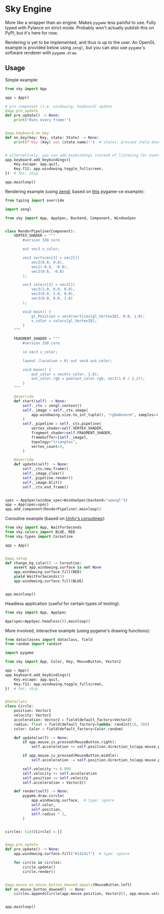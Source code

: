 # Sky Engine

More like a wrapper than an engine. Makes `pygame` less painful to use. Fully typed with Pylance on strict mode. Probably won't actually publish this on PyPI, but it's here for now.

Rendering is yet to be implemented, and thus is up to the user. An OpenGL example is provided below using `zengl`, but you can also use `pygame`'s software renderer with `pygame.draw`.

## Usage

Simple example:

```python
from sky import App

app = App()

# pre component (i.e. windowing, keyboard) update
@app.pre_update
def pre_update() -> None:
    print("Runs every frame!")


@app.keyboard.on_key
def on_key(key: Key, state: State) -> None:
    print(f"Key {key} was {state.name}!")  # states: pressed (held down for more than one frame), downed (just pressed), released (just released)


# alternatively, you can add keybindings instead of listening for events
app.keyboard.add_keybindings({
    Key.escape: app.quit,
    Key.f11: app.windowing.toggle_fullscreen,
})  # fmt: skip

app.mainloop()
```

Rendering example (using [zengl](https://github.com/szabolcsdombi/zengl), based on [this](https://github.com/bilhox/pygame-ce/blob/main/examples/window_opengl.py) pygame-ce example):

```py
from typing import override

import zengl

from sky import App, AppSpec, Backend, Component, WindowSpec


class RenderPipeline(Component):
    VERTEX_SHADER = """
        #version 330 core

        out vec3 v_color;

        vec2 vertices[3] = vec2[](
            vec2(0.0, 0.8),
            vec2(-0.6, -0.8),
            vec2(0.6, -0.8)
        );

        vec3 colors[3] = vec3[](
            vec3(1.0, 0.0, 0.0),
            vec3(0.0, 1.0, 0.0),
            vec3(0.0, 0.0, 1.0)
        );

        void main() {
            gl_Position = vec4(vertices[gl_VertexID], 0.0, 1.0);
            v_color = colors[gl_VertexID];
        }
    """

    FRAGMENT_SHADER = """
        #version 330 core

        in vec3 v_color;

        layout (location = 0) out vec4 out_color;

        void main() {
            out_color = vec4(v_color, 1.0);
            out_color.rgb = pow(out_color.rgb, vec3(1.0 / 2.2));
        }
    """

    @override
    def start(self) -> None:
        self._ctx = zengl.context()
        self._image = self._ctx.image(
            app.windowing.size.to_int_tuple(), "rgba8unorm", samples=4
        )
        self._pipeline = self._ctx.pipeline(
            vertex_shader=self.VERTEX_SHADER,
            fragment_shader=self.FRAGMENT_SHADER,
            framebuffer=[self._image],
            topology="triangles",
            vertex_count=3,
        )

    @override
    def update(self) -> None:
        self._ctx.new_frame()
        self._image.clear()
        self._pipeline.render()
        self._image.blit()
        self._ctx.end_frame()


spec = AppSpec(window_spec=WindowSpec(backend="opengl"))
app = App(spec=spec)
app.add_component(RenderPipeline).mainloop()
```

Coroutine example (based on [Unity's coroutines](https://docs.unity3d.com/6000.2/Documentation/Manual/Coroutines.html)):

```python
from sky import App, WaitForSeconds
from sky.colors import BLUE, RED
from sky.types import Coroutine

app = App()


@app.setup
def change_bg_color() -> Coroutine:
    assert app.windowing.surface is not None
    app.windowing.surface.fill(RED)
    yield WaitForSeconds(3)
    app.windowing.surface.fill(BLUE)


app.mainloop()
```

Headless application (useful for certain types of testing):

```python
from sky import App, AppSpec

App(spec=AppSpec.headless()).mainloop()
```

More involved, interactive example (using pygame's drawing functions):

```py
from dataclasses import dataclass, field
from random import randint

import pygame

from sky import App, Color, Key, MouseButton, Vector2

app = App()
app.keyboard.add_keybindings({
    Key.escape: app.quit,
    Key.f11: app.windowing.toggle_fullscreen,
})  # fmt: skip


@dataclass
class Circle:
    position: Vector2
    velocity: Vector2
    acceleration: Vector2 = field(default_factory=Vector2)
    radius: float = field(default_factory=lambda: randint(10, 20))
    color: Color = field(default_factory=Color.random)

    def update(self) -> None:
        if app.mouse.is_pressed(MouseButton.right):
            self.acceleration += self.position.direction_to(app.mouse.position)

        if app.mouse.is_pressed(MouseButton.middle):
            self.acceleration -= self.position.direction_to(app.mouse.position) * 3

        self.velocity *= 0.999
        self.velocity += self.acceleration
        self.position += self.velocity
        self.acceleration = Vector2()

    def render(self) -> None:
        pygame.draw.circle(
            app.windowing.surface,  # type: ignore
            self.color,
            self.position,
            self.radius * 2,
        )


circles: list[Circle] = []


@app.pre_update
def pre_update() -> None:
    app.windowing.surface.fill("#141417")  # type: ignore

    for circle in circles:
        circle.update()
        circle.render()


@app.mouse.on_mouse_button_downed.equals(MouseButton.left)
def on_mouse_button_downed() -> None:
    circles.append(Circle(app.mouse.position, Vector2(), app.mouse.velocity / 3))


app.mainloop()
```
